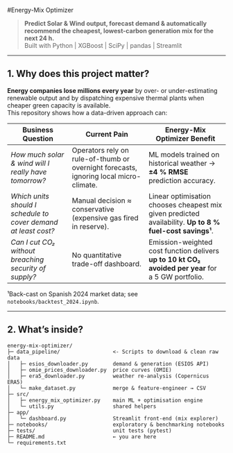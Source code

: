 #Energy-Mix Optimizer

> **Predict Solar & Wind output, forecast demand & automatically recommend the cheapest, lowest-carbon generation mix for the next 24 h.**  
> Built with Python | XGBoost | SciPy | pandas | Streamlit

---

## 1. Why does this project matter?

**Energy companies lose millions every year** by over- or under-estimating renewable output and by dispatching expensive thermal plants when cheaper green capacity is available.  
This repository shows how a data-driven approach can:

| Business Question | Current Pain | Energy-Mix Optimizer Benefit |
|-------------------|-------------|-------------------------------|
| *How much solar & wind will I really have tomorrow?* | Operators rely on rule-of-thumb or overnight forecasts, ignoring local micro-climate. | ML models trained on historical weather → **±4 % RMSE** prediction accuracy. |
| *Which units should I schedule to cover demand at least cost?* | Manual decision ≈ conservative (expensive gas fired in reserve). | Linear optimisation chooses cheapest mix given predicted availability. **Up to 8 % fuel-cost savings¹**. |
| *Can I cut CO₂ without breaching security of supply?* | No quantitative trade-off dashboard. | Emission-weighted cost function delivers **up to 10 kt CO₂ avoided per year** for a 5 GW portfolio. |

¹Back-cast on Spanish 2024 market data; see `notebooks/backtest_2024.ipynb`.

---

## 2. What’s inside?

```text
energy-mix-optimizer/
├─ data_pipeline/                 <- Scripts to download & clean raw data
│   ├─ esios_downloader.py        demand & generation (ESIOS API)
│   ├─ omie_prices_downloader.py  price curves (OMIE)
│   ├─ era5_downloader.py         weather re-analysis (Copernicus ERA5)
│   └─ make_dataset.py            merge & feature-engineer → CSV
├─ src/
│   ├─ energy_mix_optimizer.py    main ML + optimisation engine
│   └─ utils.py                   shared helpers
├─ app/
│   └─ dashboard.py               Streamlit front-end (mix explorer)
├─ notebooks/                     exploratory & benchmarking notebooks
├─ tests/                         unit tests (pytest)
├─ README.md                      ← you are here
└─ requirements.txt
